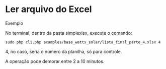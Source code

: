 # Ler arquivo do Excel


Exemplo

No terminal, dentro da pasta simplexlsx, execute o comando:

``` batch
sudo php cli.php examples/base_watts_solar/lista_final_parte_4.xlsx 4
```

4, no caso, seria o número da planilha, só para controle.

A operação pode demorar entre 2 a 10 minutos.